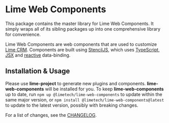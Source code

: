 # Lime Web Components

This package contains the master library for Lime Web Components. It simply wraps all of its sibling packages up into one comprehensive library for convenience.

Lime Web Components are web components that are used to customize [Lime CRM](https://lime-crm.se/). Components are built using [StencilJS](https://stenciljs.com/docs/introduction), which uses [TypeScript](https://www.typescriptlang.org), [JSX](https://reactjs.org/docs/introducing-jsx.html) and [reactive](https://en.wikipedia.org/wiki/Reactive_programming) data-binding.

## Installation & Usage

Please use **lime-project** to generate new plugins and components. **lime-web-components** will be installed for you. To keep **lime-web-components** up to date, run `npm up @limetech/lime-web-components` to update within the same major version, or `npm install @limetech/lime-web-components@latest` to update to the latest version, possibly with breaking changes.

For a list of changes, see the [CHANGELOG](https://github.com/Lundalogik/lime-web-components/blob/master/CHANGELOG.md).
